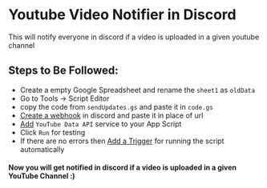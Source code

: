 # Youtube Video Notifier in Discord

This will notify everyone in discord if a video is uploaded in a given youtube channel

## Steps to Be Followed:
* Create a empty Google Spreadsheet and rename the `sheet1` as `oldData`
* Go to Tools &#8594; Script Editor 
* copy the code from `sendUpdates.gs` and paste it in `code.gs`
* [Create a webhook](https://support.discord.com/hc/en-us/articles/228383668-Intro-to-Webhooks) in discord and paste it in place of url
* [Add](https://developers.google.com/apps-script/guides/services/advanced#enable_advanced_services) `YouTube Data API` service to your App Script
* Click `Run` for testing 
* If there are no errors then [Add a Trigger](https://developers.google.com/apps-script/guides/triggers/installable#managing_triggers_manually) for running the script automatically

#### Now you will get notified in discord if a video is uploaded in a given YouTube Channel :)
